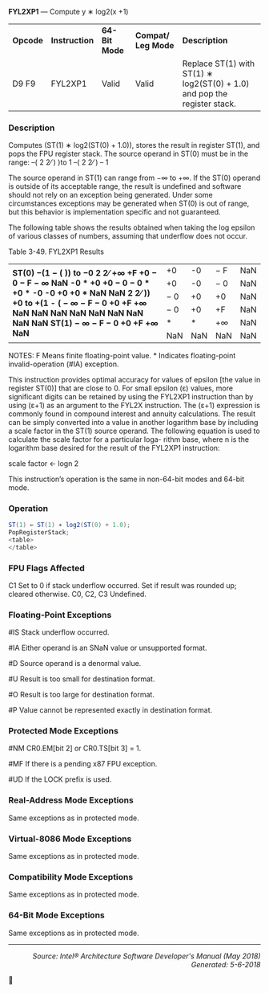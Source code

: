 <b>FYL2XP1</b> — Compute y ∗ log2(x +1)
<table>
	<tr>
		<td><b>Opcode</b></td>
		<td><b>Instruction</b></td>
		<td><b>64-Bit Mode</b></td>
		<td><b>Compat/ Leg Mode</b></td>
		<td><b>Description</b></td>
	</tr>
	<tr>
		<td>D9 F9</td>
		<td>FYL2XP1</td>
		<td>Valid</td>
		<td>Valid</td>
		<td>Replace ST(1) with ST(1) ∗ log2(ST(0) + 1.0) and pop the register stack.</td>
	</tr>
</table>


### Description
Computes (ST(1) ∗ log2(ST(0) + 1.0)), stores the result in register ST(1), and pops the FPU register stack. The
source operand in ST(0) must be in the range:
–(
2 2⁄
) )to 1
–(
2 2⁄
)
–
1

The source operand in ST(1) can range from −∞ to +∞. If the ST(0) operand is outside of its acceptable range, the
result is undefined and software should not rely on an exception being generated. Under some circumstances
exceptions may be generated when ST(0) is out of range, but this behavior is implementation specific and not
guaranteed.

The following table shows the results obtained when taking the log epsilon of various classes of numbers, assuming
that underflow does not occur.

Table 3-49.  FYL2XP1 Results
<table>
	<tr>
		<td colspan=7 rowspan=7><b>ST(0) −(1 − ( )) to −0 2 2⁄ +∞ +F +0 − 0 − F − ∞ NaN -0 * +0 +0 − 0 − 0 * +0 * -0 -0 +0 +0 * NaN NaN 2 2⁄ )) +0 to +(1 - ( − ∞ − F − 0 +0 +F +∞ NaN NaN NaN NaN NaN NaN NaN NaN NaN ST(1) − ∞ − F − 0 +0 +F +∞ NaN</b></td>
	</tr>
	<tr>
		<td>+0</td>
		<td>-0</td>
		<td colspan=2>− F</td>
		<td>NaN</td>
	</tr>
	<tr>
		<td>+0</td>
		<td>-0</td>
		<td colspan=2>− 0</td>
		<td>NaN</td>
	</tr>
	<tr>
		<td>− 0</td>
		<td>+0</td>
		<td colspan=2>+0</td>
		<td>NaN</td>
	</tr>
	<tr>
		<td>− 0</td>
		<td>+0</td>
		<td colspan=2>+F</td>
		<td>NaN</td>
	</tr>
	<tr>
		<td>*</td>
		<td>*</td>
		<td colspan=2>+∞</td>
		<td>NaN</td>
	</tr>
	<tr>
		<td>NaN</td>
		<td>NaN</td>
		<td colspan=2>NaN</td>
		<td>NaN</td>
	</tr>
</table>

NOTES:
F Means finite floating-point value.
\* Indicates floating-point invalid-operation (\#IA) exception.

This instruction provides optimal accuracy for values of epsilon [the value in register ST(0)] that are close to 0. For
small epsilon (ε) values, more significant digits can be retained by using the FYL2XP1 instruction than by using
(ε+1) as an argument to the FYL2X instruction. The (ε+1) expression is commonly found in compound interest and
annuity calculations. The result can be simply converted into a value in another logarithm base by including a scale
factor in the ST(1) source operand. The following equation is used to calculate the scale factor for a particular loga-
rithm base, where n is the logarithm base desired for the result of the FYL2XP1 instruction:

scale factor ← logn 2

This instruction’s operation is the same in non-64-bit modes and 64-bit mode.

### Operation

```java
ST(1) ← ST(1) ∗ log2(ST(0) + 1.0);
PopRegisterStack;
<table>
</table>

```
### FPU Flags Affected
C1
Set to 0 if stack underflow occurred.
Set if result was rounded up; cleared otherwise.
C0, C2, C3
Undefined.

### Floating-Point Exceptions

<p>#IS
Stack underflow occurred.
<p>#IA
Either operand is an SNaN value or unsupported format.
<p>#D
Source operand is a denormal value.
<p>#U
Result is too small for destination format.
<p>#O
Result is too large for destination format.
<p>#P
Value cannot be represented exactly in destination format.

### Protected Mode Exceptions

<p>#NM
CR0.EM[bit 2] or CR0.TS[bit 3] = 1.
<p>#MF
If there is a pending x87 FPU exception.
<p>#UD
If the LOCK prefix is used.

### Real-Address Mode Exceptions

Same exceptions as in protected mode.

### Virtual-8086 Mode Exceptions

Same exceptions as in protected mode.

### Compatibility Mode Exceptions

Same exceptions as in protected mode.

### 64-Bit Mode Exceptions

Same exceptions as in protected mode.

 --- 
<p align="right"><i>Source: Intel® Architecture Software Developer's Manual (May 2018)<br>Generated: 5-6-2018</i></p>
